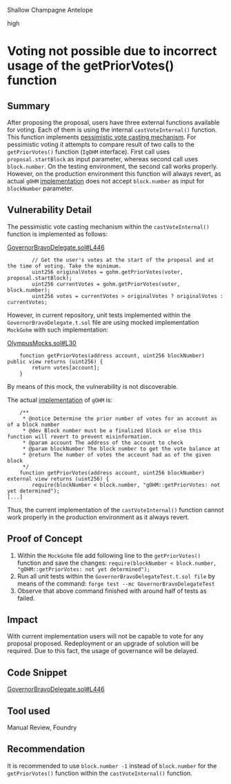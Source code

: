 Shallow Champagne Antelope

high

# Voting not possible due to incorrect usage of the getPriorVotes() function

## Summary

After proposing the proposal, users have three external functions available for voting. Each of them is using the internal `castVoteInternal()` function. This function implements [pessimistic vote casting mechanism](https://github.com/sherlock-audit/2024-01-olympus-on-chain-governance/tree/main/bophades/audit/2024-01_governance#vote-casting). For pessimistic voting it attempts to compare result of two calls to the `getPriorVotes()` function (`IgOHM` interface). First call uses `proposal.startBlock` as input parameter, whereas second call uses `block.number`. On the testing environment, the second call works properly. However, on the production environment this function will always revert, as actual `gOHM` [implementation](https://etherscan.io/token/0x0ab87046fBb341D058F17CBC4c1133F25a20a52f#code)  does not accept `block.number` as input for `blockNumber` parameter.

## Vulnerability Detail

The pessimistic vote casting mechanism within the `castVoteInternal()` function is implemented as follows:

[GovernorBravoDelegate.sol#L446](https://github.com/sherlock-audit/2024-01-olympus-on-chain-governance/blob/6171681cfeec8a24b0449f988b75908b5e640a35/bophades/src/external/governance/GovernorBravoDelegate.sol#L446)
```solidity
        // Get the user's votes at the start of the proposal and at the time of voting. Take the minimum.
        uint256 originalVotes = gohm.getPriorVotes(voter, proposal.startBlock);
        uint256 currentVotes = gohm.getPriorVotes(voter, block.number);
        uint256 votes = currentVotes > originalVotes ? originalVotes : currentVotes;
```

However, in current repository, unit tests implemented within the `GovernorBravoDelegate.t.sol` file are using mocked implementation `MockGohm` with such implementation:

[OlympusMocks.sol#L30](https://github.com/sherlock-audit/2024-01-olympus-on-chain-governance/blob/6171681cfeec8a24b0449f988b75908b5e640a35/bophades/src/test/mocks/OlympusMocks.sol#L30)
```solidity
    function getPriorVotes(address account, uint256 blockNumber) public view returns (uint256) {
        return votes[account];
    }
``` 

By means of this mock, the vulnerability is not discoverable. 

The actual [implementation](https://etherscan.io/token/0x0ab87046fBb341D058F17CBC4c1133F25a20a52f#code)  of `gOHM`   is: 

```solidity
    /**
     * @notice Determine the prior number of votes for an account as of a block number
     * @dev Block number must be a finalized block or else this function will revert to prevent misinformation.
     * @param account The address of the account to check
     * @param blockNumber The block number to get the vote balance at
     * @return The number of votes the account had as of the given block
     */
    function getPriorVotes(address account, uint256 blockNumber) external view returns (uint256) {
        require(blockNumber < block.number, "gOHM::getPriorVotes: not yet determined");
[...]
```

Thus, the current implementation of the `castVoteInternal()` function cannot work properly in the production environment as it always revert.

##  Proof of Concept

1. Within the `MockGohm` file add following line to the `getPriorVotes()` function and save the changes:
`require(blockNumber < block.number, "gOHM::getPriorVotes: not yet determined");`
2. Run all unit tests within the `GovernorBravoDelegateTest.t.sol file` by means of the command:
`forge test --mc GovernorBravoDelegateTest`
3. Observe that above command finished with around half of tests as failed.

## Impact

With current implementation users will not be capable to vote for any proposal proposed.
Redeployment or an upgrade of solution will be required. Due to this fact, the usage of governance will be delayed.

## Code Snippet

[GovernorBravoDelegate.sol#L446](https://github.com/sherlock-audit/2024-01-olympus-on-chain-governance/blob/6171681cfeec8a24b0449f988b75908b5e640a35/bophades/src/external/governance/GovernorBravoDelegate.sol#L446)

## Tool used

Manual Review, Foundry

## Recommendation

It is recommended to use `block.number -1` instead of `block.number` for  the `getPriorVotes()` function within the `castVoteInternal()` function.
